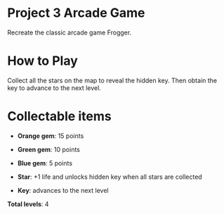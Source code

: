 Project 3 Arcade Game
===

Recreate the classic arcade game Frogger.

How to Play
===

Collect all the stars on the map to reveal the hidden key. Then obtain the key to advance to the next level.

Collectable items
===
* **Orange gem**: 15 points

* **Green gem**: 10 points

* **Blue gem**: 5 points

* **Star**: +1 life and unlocks hidden key when all stars are collected

* **Key**: advances to the next level

**Total levels**: 4
